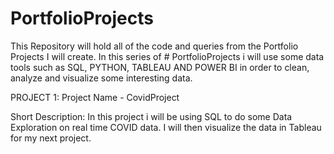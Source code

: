 # PortfolioProjects
This Repository will hold all of the code and queries from the Portfolio Projects I will create.
In this series of # PortfolioProjects i will use some data tools such as SQL, PYTHON, TABLEAU AND POWER BI in order to clean, analyze and visualize some interesting data.

PROJECT 1:
Project Name - CovidProject

Short Description: In this project i will be using SQL to do some Data Exploration on real time COVID data. 
I will then visualize the data in Tableau for my next project.

